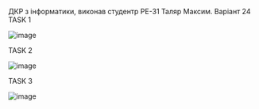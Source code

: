 ДКР з інформатики, виконав студентр РЕ-31 Таляр Максим. Варіант 24
TASK 1

![image](https://github.com/Maokasim/KPI_Labs/assets/77733487/e51ee178-7b2e-45cc-bd62-43a3318f3667)


TASK 2

![image](https://github.com/Maokasim/KPI_Labs/assets/77733487/f34c2901-29ef-4373-a741-bfabaefa4ed7)


TASK 3

![image](https://github.com/Maokasim/KPI_Labs/assets/77733487/ba2eead3-c3af-4d7a-96fe-c4d28031068f)
